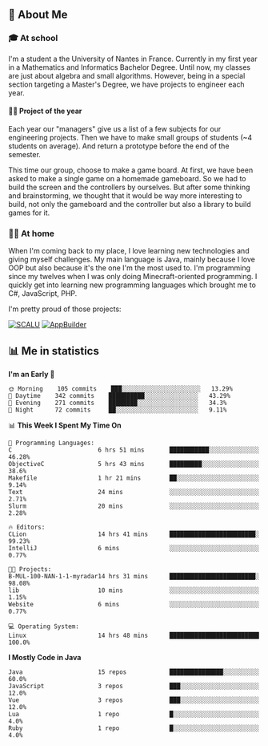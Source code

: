 ## 👀 About Me

### 🎓 At school

I'm a student a the University of Nantes in France. Currently in my first year in a Mathematics and Informatics Bachelor Degree. Until now, my classes are just about algebra and small algorithms. However, being in a special section targeting a Master's Degree, we have projects to engineer each year. 

#### 🔧🔬 Project of the year

Each year our "managers" give us a list of a few subjects for our engineering projects. Then we have to make small groups of students (~4 students on average). And return a prototype before the end of the semester.

This time our group, choose to make a game board. At first, we have been asked to make a single game on a homemade gameboard. So we had to build the screen and the controllers by ourselves. 
But after some thinking and brainstorming, we thought that it would be way more interesting to build, not only the gameboard and the controller but also a library to build games for it.

### 👨‍💻 At home

When I'm coming back to my place, I love learning new technologies and giving myself challenges. My main language is Java, mainly because I love OOP but also because it's the one I'm the most used to. I'm programming since my twelves when I was only doing Minecraft-oriented programming.  I quickly get into learning new programming languages which brought me to C#, JavaScript, PHP. 

I'm pretty proud of those projects:

[![SCALU](https://github-readme-stats.vercel.app/api/pin?username=renardfute&repo=SCALU)](https://github.com/renardfute/scalu)
[![AppBuilder](https://github-readme-stats.vercel.app/api/pin?username=pulsedev2&repo=AppBuilder)](https://github.com/pulsedev2/AppBuilder)

## 📊 Me in statistics
<!--START_SECTION:waka-->
**I'm an Early 🐤** 

```text
🌞 Morning    105 commits    ███░░░░░░░░░░░░░░░░░░░░░░   13.29% 
🌆 Daytime    342 commits    ██████████░░░░░░░░░░░░░░░   43.29% 
🌃 Evening    271 commits    ████████░░░░░░░░░░░░░░░░░   34.3% 
🌙 Night      72 commits     ██░░░░░░░░░░░░░░░░░░░░░░░   9.11%

```


📊 **This Week I Spent My Time On** 

```text
💬 Programming Languages: 
C                        6 hrs 51 mins       ███████████░░░░░░░░░░░░░░   46.28% 
ObjectiveC               5 hrs 43 mins       █████████░░░░░░░░░░░░░░░░   38.6% 
Makefile                 1 hr 21 mins        ██░░░░░░░░░░░░░░░░░░░░░░░   9.14% 
Text                     24 mins             ░░░░░░░░░░░░░░░░░░░░░░░░░   2.71% 
Slurm                    20 mins             ░░░░░░░░░░░░░░░░░░░░░░░░░   2.28%

🔥 Editors: 
CLion                    14 hrs 41 mins      ████████████████████████░   99.23% 
IntelliJ                 6 mins              ░░░░░░░░░░░░░░░░░░░░░░░░░   0.77%

🐱‍💻 Projects: 
B-MUL-100-NAN-1-1-myradar14 hrs 31 mins      ████████████████████████░   98.08% 
lib                      10 mins             ░░░░░░░░░░░░░░░░░░░░░░░░░   1.15% 
Website                  6 mins              ░░░░░░░░░░░░░░░░░░░░░░░░░   0.77%

💻 Operating System: 
Linux                    14 hrs 48 mins      █████████████████████████   100.0%

```

**I Mostly Code in Java** 

```text
Java                     15 repos            ███████████████░░░░░░░░░░   60.0% 
JavaScript               3 repos             ███░░░░░░░░░░░░░░░░░░░░░░   12.0% 
Vue                      3 repos             ███░░░░░░░░░░░░░░░░░░░░░░   12.0% 
Lua                      1 repo              █░░░░░░░░░░░░░░░░░░░░░░░░   4.0% 
Ruby                     1 repo              █░░░░░░░░░░░░░░░░░░░░░░░░   4.0%

```



<!--END_SECTION:waka-->
